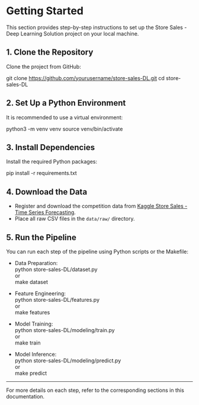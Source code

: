 # Getting Started

This section provides step-by-step instructions to set up the Store Sales - Deep Learning Solution project on your local machine.

## 1. Clone the Repository

Clone the project from GitHub:

git clone https://github.com/yourusername/store-sales-DL.git
cd store-sales-DL

## 2. Set Up a Python Environment

It is recommended to use a virtual environment:

python3 -m venv venv
source venv/bin/activate

## 3. Install Dependencies

Install the required Python packages:

pip install -r requirements.txt

## 4. Download the Data

- Register and download the competition data from [Kaggle Store Sales - Time Series Forecasting](https://www.kaggle.com/competitions/store-sales-time-series-forecasting/data).
- Place all raw CSV files in the `data/raw/` directory.

## 5. Run the Pipeline

You can run each step of the pipeline using Python scripts or the Makefile:

- Data Preparation:  
  python store-sales-DL/dataset.py  
  or  
  make dataset

- Feature Engineering:  
  python store-sales-DL/features.py  
  or  
  make features

- Model Training:  
  python store-sales-DL/modeling/train.py  
  or  
  make train

- Model Inference:  
  python store-sales-DL/modeling/predict.py  
  or  
  make predict

---

For more details on each step, refer to the corresponding sections in this documentation.